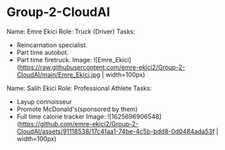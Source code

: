 # Group-2-CloudAI

Name: Emre Ekici
Role: Truck (Driver)
Tasks:
  - Reincarnation specialist.
  - Part time autobot.
  - Part time firetruck.
Image:
![Emre_Ekici](https://raw.githubusercontent.com/emre-ekici2/Group-2-CloudAI/main/Emre_Ekici.jpg | width=100px)

Name: Salih Ekici
Role: Professional Athlete
Tasks:
  - Layup connoisseur
  - Promote McDonald's(sponsored by them)
  - Full time calorie tracker
Image:
![1625696906548](https://github.com/emre-ekici2/Group-2-CloudAI/assets/91118538/17c41aa1-74be-4c5b-bdd8-0d0484ada53f | width=100px)
